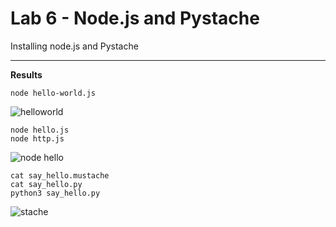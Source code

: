 # Lab 6 - Node.js and Pystache

Installing node.js and Pystache

---

**Results**
```
node hello-world.js
```
![helloworld](https://github.com/grichard17/EE322-A/assets/117100086/17109708-1d98-4157-a410-767279624f88)
```
node hello.js
node http.js
```
![node hello](https://github.com/grichard17/EE322-A/assets/117100086/c7ff55ff-4acc-406a-8d83-b1226aa4ccfa)
```
cat say_hello.mustache
cat say_hello.py
python3 say_hello.py
```
![stache](https://github.com/grichard17/EE322-A/assets/117100086/621831b3-ffa6-4e64-8d2e-071bceb41dac)
